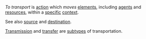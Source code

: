 *To transport* is [action](https://github.com/gcassel/Modular-Organization-Terminology/blob/master/terms/action.md) which *moves* [elements](https://github.com/gcassel/Modular-Organization-Terminology/blob/master/terms/element.md), including [agents](https://github.com/gcassel/Modular-Organization-Terminology/blob/master/terms/agent.md) and [resources](https://github.com/gcassel/Modular-Organization-Terminology/blob/master/terms/resource.md), within a [specific](https://github.com/gcassel/Modular-Organization-Terminology/blob/master/terms/specific.md) [context](https://github.com/gcassel/Modular-Organization-Terminology/blob/master/terms/context.md).

See also [source](https://github.com/gcassel/Modular-Organization-Terminology/blob/master/terms/source.md) and [destination](https://github.com/gcassel/Modular-Organization-Terminology/blob/master/terms/destination.md).

[Transmission](https://github.com/gcassel/Modular-Organization-Terminology/blob/master/terms/transmit.md) and [transfer](https://github.com/gcassel/Modular-Organization-Terminology/blob/master/terms/transfer.md) are [subtypes](https://github.com/gcassel/Modular-Organization-Terminology/blob/master/terms/subtype.md) of transportation.


